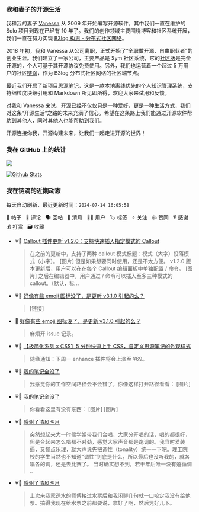 ### 我和妻子的开源生活

我和我的妻子 [Vanessa](https://github.com/Vanessa219) 从 2009 年开始编写开源软件，其中我们一直在维护的 Solo 项目到现在已经有 10 年了。我们的创作领域主要围绕博客和社区系统开展，我们一直在努力实现 [B3log 构思 - 分布式社区网络](https://ld246.com/article/1546941897596)。

2018 年初，我和 Vanessa 从公司离职，正式开始了“全职做开源、自由职业者”的创业生涯。我们建立了一家公司，主要产品是 Sym 社区系统，它的[社区版](https://github.com/88250/symphony)是完全开源的，个人可基于其开源协议免费使用。另外，我们也运营着一个超过 5 万用户的社区[链滴](https://ld246.com)，作为 B3log 分布式社区网络的社区端节点。

最近我们开启了新项目[思源笔记](https://github.com/siyuan-note/siyuan)，这是一款本地离线优先的个人知识管理系统，支持细粒度块级引用和 Markdown 所见即所得，欢迎大家来试用和反馈。

对我和 Vanessa 来说，开源已经不仅仅只是一种爱好，更是一种生活方式，我们对这条“开源生活”之路的未来充满了信心。希望在这条路上我们能通过开源软件帮助到其他人，同时其他人也能帮助到我们。

开源连接你我，开源构建未来，让我们一起走进开源的世界！

### 我在 GitHub 上的统计

<a title="Hits" target="_blank" href="https://github.com/88250/88250"><img src="https://hits.b3log.org/88250/88250.svg"></a>

[![Github Stats](https://github-readme-stats.vercel.app/api?username=88250&theme=tokyonight&show_icons=true)](https://github.com/88250)

<!--events start -->

### 我在链滴的近期动态

每天自动刷新，最近更新时间：`2024-07-14 16:05:58`

📝 帖子 &nbsp; 💬 评论 &nbsp; 🗣 回帖 &nbsp; 🌙 清月 &nbsp; 👨‍💻 用户 &nbsp; 🏷️ 标签 &nbsp; ⭐️ 关注 &nbsp; 👍 赞同 &nbsp; 💗 感谢 &nbsp; 💰 打赏 &nbsp; 🗃 收藏

* 💗📝 [Callout 插件更新 v1.2.0：支持快速插入指定模式的 Callout](https://ld246.com/article/1720873667601)

  > 在之前的更新中，支持了两种 callout 模式标题：模式（大字）段落模式（小字）。 [图片] 但是如果想要同时使用，还是不太方便。 v1.2.0 版本更新后，用户可以在在每个 Callout 编辑面板中单独配置 / 命令。 [图片] 之后在编辑器中，用户通过 / 命令可以插入至多三种模式的 callout。（默认，标 ..
* 💗💬 [好像有些 emoji 图标没了，是更新 v3.1.0 引起的么？](https://ld246.com/article/1720540716729/comment/1720841592905#comments)

  > [链接]
* 💬 [好像有些 emoji 图标没了，是更新 v3.1.0 引起的么？](https://ld246.com/article/1720540716729/comment/1720840270102#comments)

  > 麻烦开 issue 记录。
* 💗📝 [【极简化系列 x CSS】5 分钟快速上手 CSS，自定义思源笔记的外观样式](https://ld246.com/article/1720786549541)

  > 随缘通知：下周一 enhance 插件将会上涨至 ¥69。
* 💗💬 [我的笔记全没了](https://ld246.com/article/1720706616058/comment/1720708196195#comments)

  > 我感觉你的工作空间路径会不会错了，你像这样打开路径看看： [图片]
* 💗💬 [我的笔记全没了](https://ld246.com/article/1720706616058/comment/1720707681588#comments)

  > 你看看这里有没有东西： [图片] [图片]
* 💗🌙 [感谢了清风明月](https://ld246.com/member/zxkmm/breezemoons/1720540192442)

  > 突然想起来大一时候学姐带我们合唱，大家分开唱的话，唱的都很好，但是合起来怎么唱都不对劲，感觉大家声音都是跑调的。我当时爱装逼，又懂点乐理，就大声说先把调性（tonality）统一一下吧。理工院校的学生当然也不知道“调性”到底是什么，所以最后也没听我的，就各唱各的调，还是去比赛了。 当时确实想不到，若干年后唯一没有遵循调 ..
* 💗🌙 [感谢了清风明月](https://ld246.com/member/zxkmm/breezemoons/1720581003469)

  > 上次来我家送水的师傅接过水票后和我闲聊几句就一口咬定我没有给他票。搞得我现在给水票之前都要说，拿好了啊，然后晃好几下。


<!--events end -->
